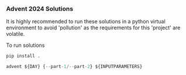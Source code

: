 ### Advent 2024 Solutions
It is highly recommended to run these solutions in a python virtual environment to avoid 'pollution' as the requirements for this 'project' are volatile.

To run solutions
```python
pip install .

advent ${DAY} {--part-1/--part-2} ${INPUTPARAMETERS}
```
